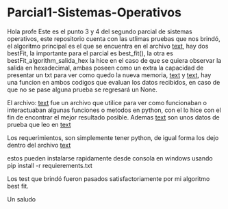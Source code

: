 # Parcial1-Sistemas-Operativos
Hola profe
Este es el punto 3 y 4 del segundo parcial de sistemas operativos, este repositorio cuenta con las utlimas pruebas que nos brindó, el algoritmo principal es el que se encuentra en el archivo [text](bestFit_algorithm.py), hay dos bestFit, la importante para el parcial es best_fit(), la otra es bestFit_algorithm_salida_hex la hice en el caso de que se quiera observar la salida en hexadecimal, ambas poseen como un extra la capacidad de presentar un txt para ver como quedo la nueva memoria, [text](nueva_memoria.txt) y [text](nueva_memoria_hex.txt), hay una funcion en ambos codigos que evaluan los datos recibidos, en caso de que no se pase alguna prueba se regresará un None.

El archivo: [text](prubas_de_memoria.py) fue un archivo que utilice para ver como funcionaban o interactuaban algunas funciones o metodos en python, con el lo hice con el fin de encontrar el mejor resultado posible. Ademas [text](memoria.txt) son unos datos de prueba que leo en [text](prubas_de_memoria.py) 

Los requerimientos, son simplemente tener python, de igual forma los dejo dentro del archivo [text](requierements.txt)

estos pueden instalarse rapidamente desde consola en windows usando pip install -r requierements.txt

Los test que brindó fueron pasados satisfactoriamente por mi algoritmo best fit.

Un saludo